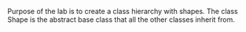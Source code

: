 Purpose of the lab is to create a class hierarchy with shapes. The class Shape is the abstract base class that all the other classes inherit from.
